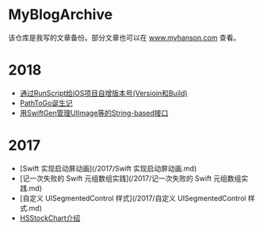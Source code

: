 # MyBlogArchive

该仓库是我写的文章备份。部分文章也可以在 www.myhanson.com 查看。

# 2018

- [通过RunScript给iOS项目自增版本号(Versioin和Build)](/2018/通过RunScript给iOS项目自增版本号(Versioin和Build).md)
- [PathToGo诞生记](/2018/PathToGo诞生记.md)
- [用SwiftGen管理UIImage等的String-based接口](/2018/用SwiftGen管理UIImage等的String-based接口.md)

# 2017

- [Swift 实现启动屏动画](/2017/Swift 实现启动屏动画.md)
- [记一次失败的 Swift 元组数组实践](/2017/记一次失败的 Swift 元组数组实践.md)
- [自定义 UISegmentedControl 样式](/2017/自定义 UISegmentedControl 样式.md)
- [HSStockChart介绍](/2017/HSStockChart介绍.md)

